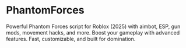 # PhantomForces
Powerful Phantom Forces script for Roblox (2025) with aimbot, ESP, gun mods, movement hacks, and more. Boost your gameplay with advanced features. Fast, customizable, and built for domination.
